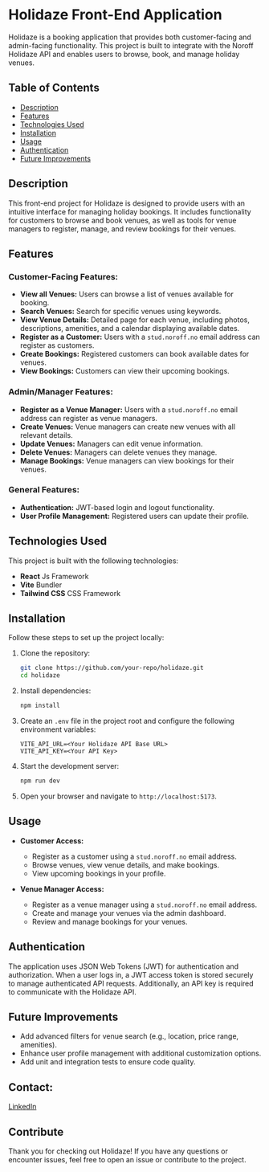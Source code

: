 # Holidaze Front-End Application

Holidaze is a booking application that provides both customer-facing and admin-facing functionality. This project is built to integrate with the  Noroff Holidaze API and enables users to browse, book, and manage holiday venues.

## Table of Contents

- [Description](#description)
- [Features](#features)
- [Technologies Used](#technologies-used)
- [Installation](#installation)
- [Usage](#usage)
- [Authentication](#authentication)
- [Future Improvements](#future-improvements)


## Description

This front-end project for Holidaze is designed to provide users with an intuitive interface for managing holiday bookings. It includes functionality for customers to browse and book venues, as well as tools for venue managers to register, manage, and review bookings for their venues.

## Features

### Customer-Facing Features:

- **View all Venues:** Users can browse a list of venues available for booking.
- **Search Venues:** Search for specific venues using keywords.
- **View Venue Details:** Detailed page for each venue, including photos, descriptions, amenities, and a calendar displaying available dates.
- **Register as a Customer:** Users with a `stud.noroff.no` email address can register as customers.
- **Create Bookings:** Registered customers can book available dates for venues.
- **View Bookings:** Customers can view their upcoming bookings.

### Admin/Manager Features:

- **Register as a Venue Manager:** Users with a `stud.noroff.no` email address can register as venue managers.
- **Create Venues:** Venue managers can create new venues with all relevant details.
- **Update Venues:** Managers can edit venue information.
- **Delete Venues:** Managers can delete venues they manage.
- **Manage Bookings:** Venue managers can view bookings for their venues.

### General Features:

- **Authentication:** JWT-based login and logout functionality.
- **User Profile Management:** Registered users can update their profile.

## Technologies Used

This project is built with the following technologies:

- **React** Js Framework
- **Vite** Bundler
- **Tailwind CSS** CSS Framework


## Installation

Follow these steps to set up the project locally:

1. Clone the repository:

   ```bash
   git clone https://github.com/your-repo/holidaze.git
   cd holidaze
   ```

2. Install dependencies:

   ```bash
   npm install
   ```

3. Create an `.env` file in the project root and configure the following environment variables:

   ```env
   VITE_API_URL=<Your Holidaze API Base URL>
   VITE_API_KEY=<Your API Key>
   ```

4. Start the development server:

   ```bash
   npm run dev
   ```

5. Open your browser and navigate to `http://localhost:5173`.

## Usage

- **Customer Access:**

  - Register as a customer using a `stud.noroff.no` email address.
  - Browse venues, view venue details, and make bookings.
  - View upcoming bookings in your profile.

- **Venue Manager Access:**

  - Register as a venue manager using a `stud.noroff.no` email address.
  - Create and manage your venues via the admin dashboard.
  - Review and manage bookings for your venues.

## Authentication

The application uses JSON Web Tokens (JWT) for authentication and authorization. When a user logs in, a JWT access token is stored securely to manage authenticated API requests. Additionally, an API key is required to communicate with the Holidaze API.


## Future Improvements

- Add advanced filters for venue search (e.g., location, price range, amenities).
- Enhance user profile management with additional customization options.
- Add unit and integration tests to ensure code quality.

## Contact:
[LinkedIn](https://www.linkedin.com/in/mina-roseth-beni-652b90292/)

## Contribute
Thank you for checking out Holidaze! If you have any questions or encounter issues, feel free to open an issue or contribute to the project.

